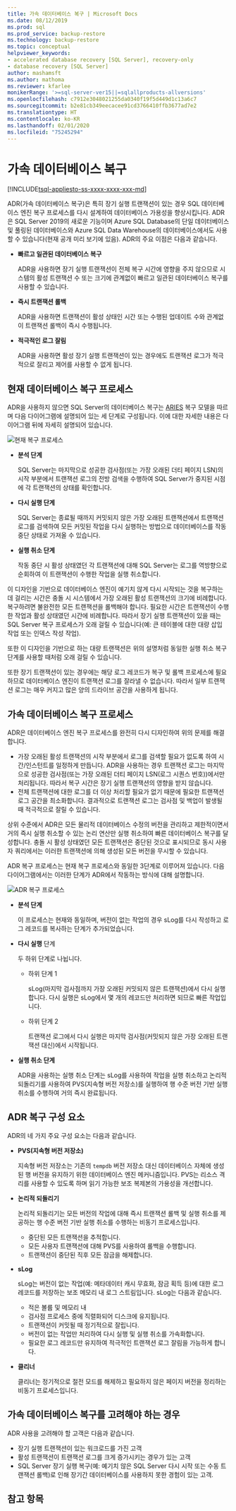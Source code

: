 ```yaml
---
title: 가속 데이터베이스 복구 | Microsoft Docs
ms.date: 08/12/2019
ms.prod: sql
ms.prod_service: backup-restore
ms.technology: backup-restore
ms.topic: conceptual
helpviewer_keywords:
- accelerated database recovery [SQL Server], recovery-only
- database recovery [SQL Server]
author: mashamsft
ms.author: mathoma
ms.reviewer: kfarlee
monikerRange: '>=sql-server-ver15||=sqlallproducts-allversions'
ms.openlocfilehash: c7912e3048021255da0340f19f5d449d1c13a6c7
ms.sourcegitcommit: b2e81cb349eecacee91cd3766410ffb3677ad7e2
ms.translationtype: HT
ms.contentlocale: ko-KR
ms.lasthandoff: 02/01/2020
ms.locfileid: "75245294"
---
```

# <a name="accelerated-database-recovery"></a>가속 데이터베이스 복구

[!INCLUDE[tsql-appliesto-ss-xxxx-xxxx-xxx-md](../includes/tsql-appliesto-ss-xxxx-xxxx-xxx-md.md)]

ADR(가속 데이터베이스 복구)은 특히 장기 실행 트랜잭션이 있는 경우 SQL 데이터베이스 엔진 복구 프로세스를 다시 설계하여 데이터베이스 가용성을 향상시킵니다. ADR은 SQL Server 2019의 새로운 기능이며 Azure SQL Database의 단일 데이터베이스 및 풀링된 데이터베이스와 Azure SQL Data Warehouse의 데이터베이스에서도 사용할 수 있습니다(현재 공개 미리 보기에 있음). ADR의 주요 이점은 다음과 같습니다.

- **빠르고 일관된 데이터베이스 복구**

  ADR을 사용하면 장기 실행 트랜잭션이 전체 복구 시간에 영향을 주지 않으므로 시스템의 활성 트랜잭션 수 또는 크기에 관계없이 빠르고 일관된 데이터베이스 복구를 사용할 수 있습니다.

- **즉시 트랜잭션 롤백**

  ADR을 사용하면 트랜잭션이 활성 상태인 시간 또는 수행된 업데이트 수와 관계없이 트랜잭션 롤백이 즉시 수행됩니다.

- **적극적인 로그 잘림**

  ADR을 사용하면 활성 장기 실행 트랜잭션이 있는 경우에도 트랜잭션 로그가 적극적으로 잘리고 제어를 사용할 수 없게 됩니다.

## <a name="the-current-database-recovery-process"></a>현재 데이터베이스 복구 프로세스

ADR을 사용하지 않으면 SQL Server의 데이터베이스 복구는 [ARIES](https://people.eecs.berkeley.edu/~brewer/cs262/Aries.pdf) 복구 모델을 따르며 다음 다이어그램에 설명되어 있는 세 단계로 구성됩니다. 이에 대한 자세한 내용은 다이어그램 뒤에 자세히 설명되어 있습니다.

![현재 복구 프로세스](./media/accelerated-database-recovery-concepts/current-recovery-process.png)

- **분석 단계**

  SQL Server는 마지막으로 성공한 검사점(또는 가장 오래된 더티 페이지 LSN)의 시작 부분에서 트랜잭션 로그의 전방 검색을 수행하여 SQL Server가 중지된 시점에 각 트랜잭션의 상태를 확인합니다.

- **다시 실행 단계**

  SQL Server는 종료될 때까지 커밋되지 않은 가장 오래된 트랜잭션에서 트랜잭션 로그를 검색하여 모든 커밋된 작업을 다시 실행하는 방법으로 데이터베이스를 작동 중단 상태로 가져올 수 있습니다.

- **실행 취소 단계**

  작동 중단 시 활성 상태였던 각 트랜잭션에 대해 SQL Server는 로그를 역방향으로 순회하여 이 트랜잭션이 수행한 작업을 실행 취소합니다.

이 디자인을 기반으로 데이터베이스 엔진이 예기치 않게 다시 시작되는 것을 복구하는 데 걸리는 시간은 충돌 시 시스템에서 가장 오래된 활성 트랜잭션의 크기에 비례합니다. 복구하려면 불완전한 모든 트랜잭션을 롤백해야 합니다. 필요한 시간은 트랜잭션이 수행한 작업과 활성 상태였던 시간에 비례합니다. 따라서 장기 실행 트랜잭션이 있을 때는 SQL Server 복구 프로세스가 오래 걸릴 수 있습니다(예: 큰 테이블에 대한 대량 삽입 작업 또는 인덱스 작성 작업).

또한 이 디자인을 기반으로 하는 대량 트랜잭션은 위의 설명처럼 동일한 실행 취소 복구 단계를 사용할 때처럼 오래 걸릴 수 있습니다.

또한 장기 트랜잭션이 있는 경우에는 해당 로그 레코드가 복구 및 롤백 프로세스에 필요하므로 데이터베이스 엔진이 트랜잭션 로그를 잘라낼 수 없습니다. 따라서 일부 트랜잭션 로그는 매우 커지고 많은 양의 드라이브 공간을 사용하게 됩니다.

## <a name="the-accelerated-database-recovery-process"></a>가속 데이터베이스 복구 프로세스

ADR은 데이터베이스 엔진 복구 프로세스를 완전히 다시 디자인하여 위의 문제를 해결합니다.

- 가장 오래된 활성 트랜잭션의 시작 부분에서 로그를 검색할 필요가 없도록 하여 시간/인스턴트를 일정하게 만듭니다. ADR을 사용하는 경우 트랜잭션 로그는 마지막으로 성공한 검사점(또는 가장 오래된 더티 페이지 LSN(로그 시퀀스 번호))에서만 처리됩니다. 따라서 복구 시간은 장기 실행 트랜잭션의 영향을 받지 않습니다.
- 전체 트랜잭션에 대한 로그를 더 이상 처리할 필요가 없기 때문에 필요한 트랜잭션 로그 공간을 최소화합니다. 결과적으로 트랜잭션 로그는 검사점 및 백업이 발생될 때 적극적으로 잘릴 수 있습니다.

상위 수준에서 ADR은 모든 물리적 데이터베이스 수정의 버전을 관리하고 제한적이면서 거의 즉시 실행 취소할 수 있는 논리 연산만 실행 취소하여 빠른 데이터베이스 복구를 달성합니다. 충돌 시 활성 상태였던 모든 트랜잭션은 중단된 것으로 표시되므로 동시 사용자 쿼리에서는 이러한 트랜잭션에 의해 생성된 모든 버전을 무시할 수 있습니다.

ADR 복구 프로세스는 현재 복구 프로세스와 동일한 3단계로 이루어져 있습니다. 다음 다이어그램에서는 이러한 단계가 ADR에서 작동하는 방식에 대해 설명합니다.

![ADR 복구 프로세스](./media/accelerated-database-recovery-concepts/adr-recovery-process.png)

- **분석 단계**

  이 프로세스는 현재와 동일하며, 버전이 없는 작업의 경우 sLog를 다시 작성하고 로그 레코드를 복사하는 단계가 추가되었습니다.
  
- **다시 실행** 단계

  두 하위 단계로 나뉩니다.
  - 하위 단계 1

      sLog(마지막 검사점까지 가장 오래된 커밋되지 않은 트랜잭션)에서 다시 실행합니다. 다시 실행은 sLog에서 몇 개의 레코드만 처리하면 되므로 빠른 작업입니다.

  - 하위 단계 2

     트랜잭션 로그에서 다시 실행은 마지막 검사점(커밋되지 않은 가장 오래된 트랜잭션 대신)에서 시작됩니다.
     
- **실행 취소 단계**

   ADR을 사용하는 실행 취소 단계는 sLog를 사용하여 작업을 실행 취소하고 논리적 되돌리기를 사용하여 PVS(지속형 버전 저장소)를 실행하여 행 수준 버전 기반 실행 취소를 수행하여 거의 즉시 완료됩니다.

## <a name="adr-recovery-components"></a>ADR 복구 구성 요소

ADR의 네 가지 주요 구성 요소는 다음과 같습니다.

- **PVS(지속형 버전 저장소)**

  지속형 버전 저장소는 기존의 `tempdb` 버전 저장소 대신 데이터베이스 자체에 생성된 행 버전을 유지하기 위한 데이터베이스 엔진 메커니즘입니다. PVS는 리소스 격리를 사용할 수 있도록 하며 읽기 가능한 보조 복제본의 가용성을 개선합니다.

- **논리적 되돌리기**

  논리적 되돌리기는 모든 버전의 작업에 대해 즉시 트랜잭션 롤백 및 실행 취소를 제공하는 행 수준 버전 기반 실행 취소를 수행하는 비동기 프로세스입니다.

  - 중단된 모든 트랜잭션을 추적합니다.
  - 모든 사용자 트랜잭션에 대해 PVS를 사용하여 롤백을 수행합니다.
  - 트랜잭션이 중단된 직후 모든 잠금을 해제합니다.

- **sLog**

  sLog는 버전이 없는 작업(예: 메타데이터 캐시 무효화, 잠금 획득 등)에 대한 로그 레코드를 저장하는 보조 메모리 내 로그 스트림입니다. sLog는 다음과 같습니다.

  - 적은 볼륨 및 메모리 내
  - 검사점 프로세스 중에 직렬화되어 디스크에 유지됩니다.
  - 트랜잭션이 커밋될 때 정기적으로 잘립니다.
  - 버전이 없는 작업만 처리하여 다시 실행 및 실행 취소를 가속화합니다.  
  - 필요한 로그 레코드만 유지하여 적극적인 트랜잭션 로그 잘림을 가능하게 합니다.

- **클리너**

  클리너는 정기적으로 절전 모드를 해제하고 필요하지 않은 페이지 버전을 정리하는 비동기 프로세스입니다.

## <a name="who-should-consider-accelerated-database-recovery"></a>가속 데이터베이스 복구를 고려해야 하는 경우

ADR 사용을 고려해야 할 고객은 다음과 같습니다.

- 장기 실행 트랜잭션이 있는 워크로드를 가진 고객
- 활성 트랜잭션이 트랜잭션 로그를 크게 증가시키는 경우가 있는 고객  
- SQL Server 장기 실행 복구(예: 예기치 않은 SQL Server 다시 시작 또는 수동 트랜잭션 롤백)로 인해 장기간 데이터베이스를 사용하지 못한 경험이 있는 고객.


## <a name="see-also"></a>참고 항목  

  
